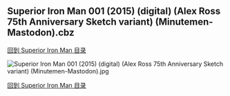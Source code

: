 ## Superior Iron Man 001 (2015) (digital) (Alex Ross 75th Anniversary Sketch variant) (Minutemen-Mastodon).cbz


[回到 Superior Iron Man 目录](https://github.com/alicewish/markdown/blob/master/series/Superior-Iron-Man.md)


![Superior Iron Man 001 (2015) (digital) (Alex Ross 75th Anniversary Sketch variant) (Minutemen-Mastodon).jpg](https://wx1.sinaimg.cn/large/6a9fdecaly1fr0x9jrfs7j21kw2ed1kz.jpg)

[回到 Superior Iron Man 目录](https://github.com/alicewish/markdown/blob/master/series/Superior-Iron-Man.md)


